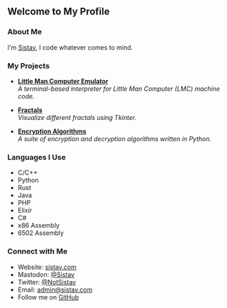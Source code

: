 ## Welcome to My Profile

### About Me
I'm [Sistav](https://sistav.com), I code whatever comes to mind.

### My Projects
- [**Little Man Computer Emulator**](https://github.com/Sistav/LittleManComputerEmulator)  
  *A terminal-based interpreter for Little Man Computer (LMC) machine code.*

- [**Fractals**](https://github.com/Sistav/Fractals)  
  *Visualize different fractals using Tkinter.*

- [**Encryption Algorithms**](https://github.com/Sistav/Encryption-Algorithms)  
  *A suite of encryption and decryption algorithms written in Python.*

### Languages I Use
- C/C++
- Python
- Rust
- Java
- PHP
- Elixir
- C#
- x86 Assembly
- 6502 Assembly

### Connect with Me
- Website: [sistav.com](https://sistav.com/)
- Mastodon: [@Sistav](https://fosstodon.org/@Sistav)
- Twitter: [@NotSistav](https://x.com/NotSistav)
- Email: [admin@sistav.com](mailto:admin@sistav.com)
- Follow me on [GitHub](https://github.com/Sistav?tab=followers)
